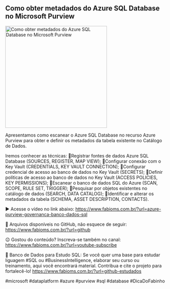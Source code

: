 ## Como obter metadados do Azure SQL Database no Microsoft Purview

<img src="https://fabioms.com.br//uploads/youtube/Slide47.png" alt="Como obter metadados do Azure SQL Database no Microsoft Purview" title="Azure Purview" width="320"/>

Apresentamos como escanear o Azure SQL Database no recurso Azure Purview para obter e definir os metadados da tabela existente no Catálogo de Dados.

Iremos conhecer as técnicas:
🔹Registrar fontes de dados Azure SQL Database (SOURCES, REGISTER, MAP VIEW);
🔹Configurar conexão com o Key Vault (CREDENTIALS, KEY VAULT CONNECTION);
🔹Configurar credencial de acesso ao banco de dados no Key Vault (SECRETS);
🔹Definir políticas de acesso ao banco de dados no Key Vault (ACCESS POLICIES, KEY PERMISSIONS);
🔹Escanear o banco de dados SQL do Azure (SCAN, SCOPE, RULE SET, TRIGGER);
🔹Pesquisar por objetos existentes no catálogo de dados (SEARCH, DATA CATALOG);
🔹Identificar e alterar os metadados da tabela (SCHEMA, ASSET DESCRIPTION, CONTACTS).

▶️ Acesse o vídeo no link abaixo:
https://www.fabioms.com.br/?url=azure-purview-governanca-banco-dados-sql

📁 Arquivos disponíveis no GitHub, não esquece de seguir:
https://www.fabioms.com.br/?url=github

😉 Gostou do conteúdo? Inscreva-se também no canal:
https://www.fabioms.com.br/?url=youtube-subscribe

🎁 Banco de Dados para Estudo SQL:
Se você quer uma base para estudar liguagem #SQL ou #BusinessIntelligence, elaborar seu curso ou treinamento, aqui você encontrará material. 
Contribua e cite o projeto para fortalecê-lo!
https://www.fabioms.com.br/?url=github-estudados

#microsoft #dataplatform #azure #purview #sql #database #DicaDoFabinho